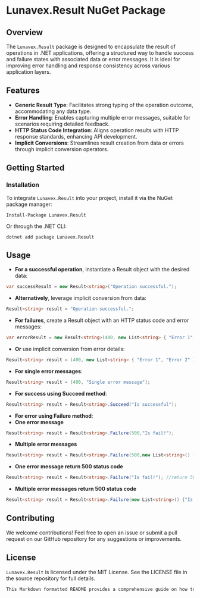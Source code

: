 # Lunavex.Result NuGet Package

## Overview
The `Lunavex.Result` package is designed to encapsulate the result of operations in .NET applications, offering a structured way to handle success and failure states with associated data or error messages. It is ideal for improving error handling and response consistency across various application layers.

## Features
- **Generic Result Type**: Facilitates strong typing of the operation outcome, accommodating any data type.
- **Error Handling**: Enables capturing multiple error messages, suitable for scenarios requiring detailed feedback.
- **HTTP Status Code Integration**: Aligns operation results with HTTP response standards, enhancing API development.
- **Implicit Conversions**: Streamlines result creation from data or errors through implicit conversion operators.

## Getting Started

### Installation
To integrate `Lunavex.Result` into your project, install it via the NuGet package manager:

```plaintext
Install-Package Lunavex.Result
```

Or through the .NET CLI:
```plaintext
dotnet add package Lunavex.Result
```

## Usage
- **For a successful operation**, instantiate a Result object with the desired data:

```csharp
var successResult = new Result<string>("Operation successful.");
```

- **Alternatively**, leverage implicit conversion from data:
```csharp
Result<string> result = "Operation successful.";
```

- **For failures**, create a Result object with an HTTP status code and error messages:

```csharp
var errorResult = new Result<string>(400, new List<string> { "Error 1", "Error 2" });
```

- **Or** use implicit conversion from error details:

```csharp
Result<string> result = (400, new List<string> { "Error 1", "Error 2" });
```

- **For single error messages**:

```csharp
Result<string> result = (400, "Single error message");
```

- **For success using Succeed method**:
```csharp
Result<string> result = Result<string>.Succeed("Is successful");
``` 

- **For error using Failure method**:
- **One error message**
```csharp
Result<string> result = Result<string>.Failure(500,"Is fail!");
``` 

- **Multiple error messages**
```csharp
Result<string> result = Result<string>.Failure(500,new List<string>() {"Is fail!","Is not unique!"});
``` 

- **One error message return 500 status code**
```csharp
Result<string> result = Result<string>.Failure("Is fail!"); //return 500 status code
``` 

- **Multiple error messages return 500 status code**
```csharp
Result<string> result = Result<string>.Failure(new List<string>() {"Is fail!","Is not unique!"}); //return 500 status code
``` 

## Contributing
We welcome contributions! Feel free to open an issue or submit a pull request on our GitHub repository for any suggestions or improvements.

## License
`Lunavex.Result` is licensed under the MIT License. See the LICENSE file in the source repository for full details.

```rust
This Markdown formatted README provides a comprehensive guide on how to use the `Lunavex.Result` package, suitable for your project's repository or documentation.

```